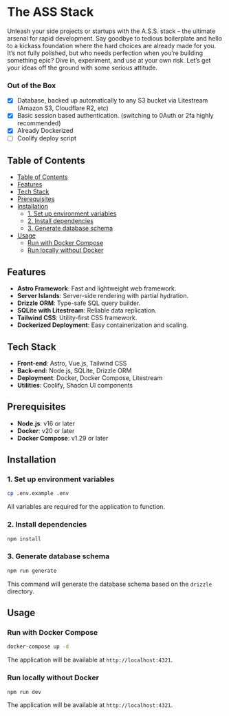 # The ASS Stack

Unleash your side projects or startups with the A.S.S. stack – the ultimate arsenal for rapid development. Say goodbye to tedious boilerplate and hello to a kickass foundation where the hard choices are already made for you. It’s not fully polished, but who needs perfection when you’re building something epic? Dive in, experiment, and use at your own risk. Let’s get your ideas off the ground with some serious attitude.

### Out of the Box
- [x] Database, backed up automatically to any S3 bucket via Litestream (Amazon S3, Cloudflare R2, etc)
- [x] Basic session based authentication. (switching to 0Auth or 2fa highly recommended)
- [x] Already Dockerized
- [ ] Coolify deploy script

## Table of Contents

- [Table of Contents](#table-of-contents)
- [Features](#features)
- [Tech Stack](#tech-stack)
- [Prerequisites](#prerequisites)
- [Installation](#installation)
  - [1. Set up environment variables](#1-set-up-environment-variables)
  - [2. Install dependencies](#2-install-dependencies)
  - [3. Generate database schema](#3-generate-database-schema)
- [Usage](#usage)
  - [Run with Docker Compose](#run-with-docker-compose)
  - [Run locally without Docker](#run-locally-without-docker)

## Features

- **Astro Framework**: Fast and lightweight web framework.
- **Server Islands**: Server-side rendering with partial hydration.
- **Drizzle ORM**: Type-safe SQL query builder.
- **SQLite with Litestream**: Reliable data replication.
- **Tailwind CSS**: Utility-first CSS framework.
- **Dockerized Deployment**: Easy containerization and scaling.

## Tech Stack

- **Front-end**: Astro, Vue.js, Tailwind CSS
- **Back-end**: Node.js, SQLite, Drizzle ORM
- **Deployment**: Docker, Docker Compose, Litestream
- **Utilities**: Coolify, Shadcn UI components

## Prerequisites

- **Node.js**: v16 or later
- **Docker**: v20 or later
- **Docker Compose**: v1.29 or later

## Installation

### 1. Set up environment variables

```bash
cp .env.example .env
```

All variables are required for the application to function.

### 2. Install dependencies

```bash
npm install
```

### 3. Generate database schema

```bash
npm run generate
```

This command will generate the database schema based on the `drizzle` directory.

## Usage

### Run with Docker Compose

```bash
docker-compose up -d
```

The application will be available at `http://localhost:4321`.

### Run locally without Docker

```bash
npm run dev
```

The application will be available at `http://localhost:4321`.
